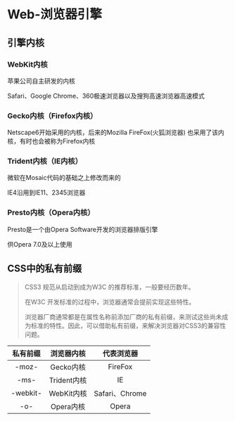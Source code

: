 # Web-浏览器引擎

## 引擎内核

### WebKit内核

苹果公司自主研发的内核

Safari、Google Chrome、360极速浏览器以及搜狗高速浏览器高速模式

### Gecko内核（Firefox内核）

Netscape6开始采用的内核，后来的Mozilla FireFox(火狐浏览器) 也采用了该内核，有时也会被称为Firefox内核

### Trident内核（IE内核）

微软在Mosaic代码的基础之上修改而来的

IE4沿用到IE11、2345浏览器

### Presto内核（Opera内核）

Presto是一个由Opera Software开发的浏览器排版引擎

供Opera 7.0及以上使用

## CSS中的私有前缀

> CSS3 规范从启动到成为W3C 的推荐标准，一般要经历数年。
>
> 在W3C 开发标准的过程中，浏览器通常会提前实现这些特性。
>
> 浏览器厂商通常都是在属性名称前添加厂商的私有前缀，来测试这些尚未成为标准的特性。因此，可以借助私有前缀，来解决浏览器对CSS3的兼容性问题。

| 私有前缀 | 浏览器内核  |   代表浏览器   |
| :------: | :---------: | :------------: |
|  -moz-   |  Gecko内核  |    FireFox     |
|   -ms-   | Trident内核 |       IE       |
| -webkit- | WebKit内核  | Safari、Chrome |
|   -o-    |  Opera内核  |     Opera      |